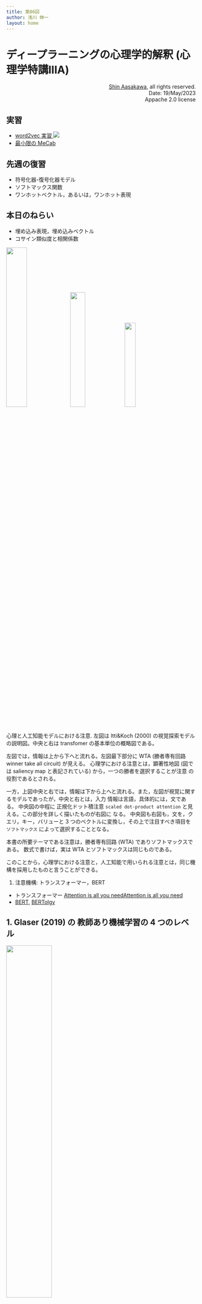 ```yaml
---
title: 第06回
author: 浅川 伸一
layout: home
---
```

<link href="/css/asamarkdown.css" rel="stylesheet">

# ディープラーニングの心理学的解釈 (心理学特講IIIA)

<div align='right'>
<a href='mailto:educ0233@komazawa-u.ac.jp'>Shin Aasakawa</a>, all rights reserved.<br>
Date: 19/May/2023<br/>
Appache 2.0 license<br/>
</div>

<!-- <img src="/assets/2017Vaswani_Fig1.svg" width="19%"> 左の Multi-head Attention を拡大すると中
<img src="/assets/2017Vaswani_Fig2_2.svg" width="14%"> 中の Scaled Dot-Product Attention を拡大すると右
<img src="/assets/2017Vaswani_Fig2_1.svg" width="14%"> -->

## 実習

* [word2vec 実習 <img src="/assets/colab_icon.svg">](https://colab.research.google.com/github/komazawa-deep-learning/komazawa-deep-learning.github.io/blob/master/notebooks/2020_0619word2vec.ipynb)
* [最小限の MeCab](https://colab.research.google.com/github/komazawa-deep-learning/komazawa-deep-learning.github.io/blob/master/2021notebooks/2022_0916mecab_test.ipynb)

<!-- - [リカレントニューラルネットワークによる文字ベース言語モデルデモ](https://komazawa-deep-learning.github.io/character_demo.html){:target="_blank"}
- [リカレントニューラルネットワークによる文字ベース言語モデルデモ みんなの日本語](https://komazawa-deep-learning.github.io/minnichi_char_rnn.html)
- [SRN のデモ <img src="/assets/colab_icon.svg">](https://colab.research.google.com/github/komazawa-deep-learning/komazawa-deep-learning.github.io/blob/master/2021notebooks/2021_0702rnn_demo.ipynb){:target="_blank"} -->
<!-- - [足し算のデモ <img src="/assets/colab_icon.svg">](https://colab.research.google.com/github/komazawa-deep-learning/komazawa-deep-learning.github.io/blob/master/2021notebooks/2021_0702RNN_binary_addtion_demo.ipynb){:target="_blank"} -->
<!-- - [百人一首データ取得](https://colab.research.google.com/github/komazawa-deep-learning/komazawa-deep-learning.github.io/blob/master/2021notebooks/2021_0917get_hyakunin_isshu.ipynb){:target="_blank"} -->
<!-- - [BERT の超簡単な使い方 <img src="/assets/colab_icon.svg">](https://colab.research.google.c
om/github/komazawa-deep-learning/komazawa-deep-learning.github.io/blob/master/2021notebooks/2021_0903BERT_demo.ipynb){:target="_blank"} -->

<!-- ## 課題

以下の Mitchell (2008) 論文 [名詞の意味に関連した人間の脳活動の予測](https://shinasakawa.github.io/2008Mitchell_Predicting_Human_Brain_Activity_Associated_with_the_Meanings_of_Nounsscience.pdf){:target="_blank"}
を読み，要約しなさい。 -->

<!-- ## 資料と参考文献

- [感情とはそもそも何なのか](https://www.amazon.co.jp/dp/4623083721){:target="_blamk"}，乾 敏郎, ミネルヴァ書房，2018
- [計算論的精神医学](https://www.amazon.co.jp/dp/432625131X){:target="_blank"}, 国里，片平，沖村，山下, 勁草書房, 2019
- [真のAIへの鍵を握る天才神経科学者 Friston の紹介](https://www.wired.com/story/karl-friston-free-energy-principle-artificial-intelligence/){:target="_blank"}
- [Friston インタビュー YouTube 動画](https://youtu.be/RXTizOtvsE8){:target="_blank"} -->

## 先週の復習

* 符号化器-復号化器モデル
* ソフトマックス関数
* ワンホットベクトル，あるいは，ワンホット表現

## 本日のねらい

* 埋め込み表現，埋め込みベクトル
* コサイン類似度と相関係数

<div class="figure figcenter">
<img src="/2023assets/2000IttiKoch_fig1b.svg" width="33%">
<img src="/2023assets/2017Vaswani_Fig2_2ja.svg" width="28%">
<!-- <img src="figures/2017Vaswani_Fig2_1ja.svg" width="14%"> -->
<!-- <img src="figures/2017Vaswani_Fig2_2.svg" width="22%"> -->
<img src="/2023assets/2017Vaswani_Fig2_1ja.svg" width="24%">
</div>
<div class="figcaption">
心理と人工知能モデルにおける注意.
左図は Itti&Koch (2000) の視覚探索モデルの説明図。中央と右は transfomer の基本単位の概略図である。
</div>

左図では，情報は上から下へと流れる。左図最下部分に WTA (勝者専有回路 winner take all circuit) が見える。
心理学における注意とは，顕著性地図 (図では saliency map と表記されている) から，一つの勝者を選択することが注意
の役割であるとされる。

一方，上図中央と右では，情報は下から上へと流れる。また，左図が視覚に関するモデルであったが，中央と右とは，入力
情報は言語，具体的には，文である。
中央図の中程に 正規化ドット積注意 `scaled dot-product attention` と見える。この部分を詳しく描いたものが右図に
なる。
中央図も右図も，文を，クエリ，キー，バリューと 3 つのベクトルに変換し，その上で注目すべき項目を `ソフトマックス` によって選択することとなる。

本書の所要テーマである注意は，勝者専有回路 (WTA) でありソフトマックスである。
数式で書けば，実は WTA とソフトマックスは同じものである。

このことから，心理学における注意と，人工知能で用いられる注意とは，同じ機構を採用したものと言うことができる。


1. 注意機構: トランスフォーマー，BERT
- トランスフォーマー [Attention is all you needAttention is all you need](https://arxiv.org/abs/1706.03762)
- [BERT](https://arXiv.org/abs/1810.04805/), [BERTolgy](https://arxiv.org/abs/2002.12327)


## 1. Glaser (2019) の 教師あり機械学習の 4 つのレベル

<div class="figure figcenter">
<img src="/assets/2019Glaser_fig2.jpg" width="49%">
<div class="figcaption">

Glaser (2019) Fig. 2 より
</div></div>

1. 工学的な問題の解決
機械学習は， 医療診断， ブレインコンピュータインターフェース， 研究ツールなど， 神経科学者が使用する手法の予測性能を向上させることができる。
2. 予測可能な変数の特定
機械学習により， 脳や外界に関連する変数がお互いを予測しているかどうかをより正確に判断することができる。
3. 単純なモデルのベンチマーク。
解釈可能な簡易モデルと精度の高い ML モデルの性能を比較することで， 簡易モデルの良し悪しを判断するのに役立つ。
4. 脳のモデルとしての役割。
脳が機械学習システム， 例えばディープニューラルネットワークと同様の方法で問題を解決しているかどうかを論じることができる。


## 2. 機械学習と脳画像研究および心理モデル

### 2.1 言語と機能的脳画像研究を結びつけるために，単語の分散表現を機械学習的手法で表現する

- [名詞の意味に関連した人間の脳活動の予測, Mitchell, 2018, Predicting Human Brain Activity Associated with the  Meanings of Nouns](https://shinasakawa.github.io/2008Mitchell_Predicting_Human_Brain_Activity_Associated_with_the_Meanings_of_Nounsscience.pdf){:target="_blank"}

<div class="figure figcenter">
<img src="/assets/2019mitchell-54_20.png" style="width:49%">
<img src="/assets/2008Mitchell_fig1ja.svg" style="width:49%">
<div class="figcaption">

Mitchell (2008) 図 1. 任意の名詞刺激に対する fMRI 活性化を予測するモデルの形式。
左のように 「セロリ」 から右の脳画像を予測するために，中間表現として， 兆 単位の言語コーパス (言語研究では訓練や検証に用いる言語データをコーパスと呼ぶ) から得られた **意味特徴** を用いる。

fMRI の活性化は 2 段階の処理から予測される。
第 1 段階では，入力刺激語の意味を，典型的な単語使用を示す大規模なテキストコーパスから値を抽出した中間的な意味的特徴の観点から符号化する。
第 2 段階では，これらの中間的な意味的特徴のそれぞれに関連する fMRIシグネチャ の線形結合として，fMRI 画像を予測する。
<!-- Form of the model for predicting fMRI activation for arbitrary noun stimuli.
fMRI activation is predicted in a two-step process.
The first step encodes the meaning of the input stimulus word in terms of intermediate semantic features whose values are extracted from a large corpus of text exhibiting typical word use.
The second step predicts the fMRI image as a linear combination of the fMRI signatures associated with each of these intermediate semantic features. -->
</div></div>

<br/><br/>

<div class="figure figcenter">
<img src="/assets/2008Mitchell_fig2.svg" style="width:88%">
<div class="figcaption">

Mitchell (2008) 図 2. 与えられた刺激語に対する fMRI 画像の予測。

他の単語 (下図左) eat, taset, fill などの単語から セロリ を予測する回帰モデルを使って予測する。
(A) 参加者 P1 が 「セロリ」刺激語に対して、他の 58 の単語で学習した後に予測を行う。
25 個の意味的特徴のうち 3 つの特徴量のベクトルを単位長にスケーリングすることである。
(食べる, 味わう, 満たす) について学習した $c_{vi}$ 係数は，パネル上部の 3 つの画像のボクセルの色で示されている。
刺激語「セロリ」に対する各特徴量の共起値は， それぞれの画像の左側に表示されている (例えば 「食べる（セロリ）」の 共起値は 0.84)。
刺激語の活性化予測値 ((A）の下部に表示)  は 25個 の意味的 fMRI シグネチャを線形結合し， その共起値で重み付けしたものである。
この図は 予測された三次元画像の1つの水平方向のスライス [z=-12 mm in Montreal Neurological Institute (MNI) space] を示している。
(B) 「セロリ」と「飛行機」について， 他の 58 個の単語を使った訓練後に予測された fMRI 画像と観察された fMRI 画像。
予測画像と観測画像の上部（後方領域）付近にある赤と青の 2本 の長い縦筋は、左右の楔状回である。
<!-- Predicting fMRI images for given stimulus words.
(A) Forming a prediction for participant P1 for the stimulus word “celery” after training on 58 other words.
Learned $c_{vi}$ coefficients for 3 of the 25 semantic features (“eat,” “taste,” and “fill”) are depicted by the voxel colors in the three images at the top of the panel.
The co-occurrence value for each of these features for the stimulus word “celery” is shown to the left of their respective images [e.g., the value for “eat (celery)” is 0.84].
The predicted activation for the stimulus word [shown at the bottom of (A)] is a linear combination of the 25 semantic fMRI signatures, weighted by their co-occurrence values.
This figure shows just one horizontal slice [z = –12 mm in Montreal Neurological Institute (MNI) space] of the predicted three-dimensional image.
(B) Predicted and observed fMRI images for “celery” and “airplane” after training that uses 58 other words.
The two long red and blue vertical streaks near the top (posterior region) of the predicted and observed images are the left and right fusiform gyri.-->
</div></div>

<br/><br/>

<div class="figure figcenter">
<img src="/assets/2008Mitchell_fig3.svg" style="width:49%"><br/>
<div class="figcaption">

Mitchell (2008) 図 3. 最も正確に予測されたボクセルの位置。

参加者 P5 の訓練セット以外の単語について、予測されたボクセルの活性化と実際のボクセルの活性化の相関を表面（A）とグラスブレイン（B）で表したもの。
これらのパネルは、少なくとも 10個 の連続したボクセルを含むクラスタを示しており、それぞれのボクセルの予測-実際の相関は少なくとも 0.28 である。
これらのボクセル・クラスターは、大脳皮質全体に分布しており、左右の後頭葉と頭頂葉、左右の豆状部、中央後葉、中央前葉に位置しています。
左右の後頭葉、頭頂葉、中前頭葉、左下前頭回、内側前頭回、前帯状回に分布している。
(C) 9人の参加者全員で平均化した予測-実測相関の表面表現。
このパネルは、平均相関が 0.14 以上の連続した10 個以上のボクセルを含むクラスターを示している。
<!-- Locations of most accurately predicted voxels.
Surface (A) and glass brain (B) rendering of the correlation between predicted and actual voxel activations for words outside the training set for participant P5.
These panels show clusters containing at least 10 contiguous voxels, each of whose predicted-actual correlation is at least 0.28.
These voxel clusters are distributed throughout the cortex and located in the left and right occipital and parietal lobes; left and right fusiform,
postcentral, and middle frontal gyri; left inferior frontal gyrus; medial frontal gyrus; and anterior cingulate.
(C) Surface rendering of the predicted-actual correlation averaged over all nine participants.
This panel represents clusters containing at least 10 contiguous voxels, each with average correlation of at least 0.14. -->
</div></div>


## 単語埋め込みモデル word2vec

<center>
<img src="/assets/2013Mikolov_KingQueenFig.svg" width="44%">
<img src="/assets/2013Mikolov_FigCountries.svg" width="44%"><br/>
<img src="/assets/2013Mikolov_skip-gram_cbow.svg" width="49%"><br/>
<div class="figcaption">
図 Mikolov+2013 より
</div></center>


* ミコロフは **word2vec** によりニューラルネットワークによる意味実装を示した (Mikolov+2013)。
* Word2vec は実装に 2 種類ある。それぞれ **CBOW** と **skip-gram** と命名されている。
* "king" - "man" + "woman" = "queen" のアナロジーを解くことができると喧伝された。
* 下図左は意味的なアナロジーがベクトルの向きとして表現されていることに注目。
ベクトルは方向と大きさを持っている矢印で表現される。
このとき，矢印の原点を移動することを考える。
たとえば "MAN" から "WOMAN" へ向かう矢印を平行移動して "KING" まで持ってくると，その矢印は "QUEEN" を重なることが予想できる。
これがアナロジー問題の解放の直感的説明である。
* word2vec の実装には 2 種類あります。どちらを使っても同じような結果を得ることができます。
    1. CBOW: Continous Bog of Words 連続単語袋
    2. skip-gram: スキップグラム

両者は反対の関係になrる。下図を参照。

<center>
<img src="/assets/2013Mikolov_Fig1.svg" style="width:49%"><br>
From Mikolov (2013) Fig. 1
</center>

CBOW も skip-gram も 3 層にニューラルネットワークです。その中間層に現れた表現を **ベクトル埋め込みモデル** あ
るいは **単語埋め込みモデル** と言ったりします。

- CBOW モデルは周辺の単語の単語袋詰め表現から中央の単語を予測するモデルです。
- skip-gram は中心の単語から周辺の単語袋詰表現を予測するモデルです。

たとえば，次の文章を考えます。

```python
["彼", "は", "意味論", "を", "論じ", "た"]
```

表記を簡潔にするため各単語に ID をふることにします。

```python
{"彼":0, "は":1, "意味論":2, "を":3, "論じ":4, "た":5}
```

```python
[0, 1, 2, 3, 4, 5]
```

と表現されます。
ウィンドウ幅がプラスマイナス 2 である CBOW モデルでは 3 層の多層パーセプトロン
の入出力関係は，入力が 4 次元ベクトル，出力も 4 次元ベクトルとなります。
文の境界を無視すれば，以下のような入出力関係とみなせます。


```bash
[0,1,1,0,0,0] -> [1,0,0,0,0,0] # In:"は","意味論" Out:"彼"
[1,0,1,1,0,0] -> [0,1,0,0,0,0] # In:"彼","意味論","を" Out:"は"
[1,1,0,1,1,0] -> [0,0,1,0,0,0] # In:"彼","は","を","論じ" Out:"意味論"
[0,1,1,0,1,1] -> [0,0,0,1,0,0] # In:"は","意味論","論じ","た" Out:"を"
[0,0,1,1,0,1] -> [0,0,0,0,1,0] # In:"意味論","を","た" Out:"論じ"
[0,0,0,1,1,0] -> [0,0,0,0,0,1] # In:"を","論じ" 出力:"た"
```

を学習することとなる。

- CBOW にせよ skip-gram にせよ大規模コーパス，例えばウィキペディア全文を用いて訓練を行います。周辺の単語をどの程度取るかは勝手に決める。
- Mikolov が類推に用いたデータ例を下図に示した。
国名と対応する首都名，国名とその通貨名，などは意味的関係である。
一方罫線下方は文法関係である。形容詞から副詞形を類推したり，反意語を類推したり，比較級，過去分詞，国名と国民，過去形，複数形，動詞の 3 人称単数現在形などである。

### 文献

* [word2vec オリジナル論文, Mikolov2013](https://papers.nips.cc/paper/5021-distributed-representations-of--words-and-phrases-and-their-compositionality.pdf)
* [fasttext高速版](https://fasttext.cc/)
* [その発展 浅川, 岡, 楠見 (2018)](../2018jsai.pdf)
* [日本語 Wikipedia の word2vec 表現と語彙特性の関係 近藤，浅川 (2017)](../2017jpa_word2vec_NTTdict.pdf)

<!-- - <a target="_blank" href="../lect08_semantics.pdf">計算論的意味論概説</a> -->
<!-- [リカレントニューラルネットワーク](./lect08_RNN.pdf)-->
<!--- [word2vec のやや詳しい解説](/2016word_embbed_slides_tmp.pdf)-->

## 負例サンプリング

Word2vec を使って大規模コーパスを学習させる際に，学習させるデータ以外に全く関係のない組み合わせをペナルティー
として与えることで精度が向上します。

<center>
<img src="/assets/2013Mikolov_Tab1.svg" style="width:49%"><br>
From Milolov (2013) Tab. 1
</center>

- しばしば，神経心理学や認知心理学では，それぞれの品詞別の処理を仮定したり，意味的な脱落を考えたりする場合に，
異なるモジュールを想定することが行われます。
- それらの仮定したモジュールが脳内に対応関係が存在するのであれば神経心理学的には説明として十分でしょう。
- ところが word2vec で示した表現では一つの意味と統語との表現を与える中間層に味方を変える (PCA など)で描画して
みれば，異なる複数の言語知識を一つの表象で表現できることが示唆されます。
- word2vec による表現が脳内に分散していると考えるとカテゴリー特異性の問題や基本概念優位性の問題をどう捉えれば
良いのかについて示唆に富むと考えます。

<center>
<img src="/assets/2013Mikolov_FigCountries.svg" style="width:49%">
</center>

横軸は国と首都との関係を表現しているとみなすことができます。縦軸は下から上に向かって
おおまかにユーラシア大陸を西から東へ横断しているように配置されています。
意味を表現するということは，解釈によって，この場合 PCA によって 2 次元に図示してみると
大まかに我々の知識を表現できることを示唆していると考えます。

<!-- # 2. リカレントニューラルネットワーク

一時刻前の状態を保持して利用する SRN は下図左のように描くことができます。同時に時間発展を考慮すれば下図右のように描くことも可能です。

<center>
<img src="/assets/RNN_fold.svg" style="width:49%"><br>
Time unfoldings of recurrent neural networks
</center>

上図右を頭部を 90 度右に傾けて眺めてください。あるいは同義ですが上図右を反時計回りに 90 度回転させたメンタルローテーションを想像してください。
このことから **"SRN とは時間方向に展開したディープラーニングである"** ことが分かります。

### エルマンネットによる言語モデル

下図に <a target="_blank" href="/assets/Elman_portrait.jpg">エルマン</a> が用いたネットワークモデルを示した。
図中の数字はニューロンの数を表す。
入力層と出力層のニューロン数 26 とは，もちいた語彙数が 26 であったことを表す。

<center>
<img src="/assets/1991Elman_starting_small_Fig1.svg" style="width:33%"><br>
from [@Elman1991startingsmall]
</center>

エルマンは，系列予測課題によって次の単語を予想することを繰り返し学習させた結果，文法構造がネットワークの結合係数として学習されることを示し。
Elman ネットによって，埋め込み文の処理，時制の一致，性や数の一致，長距離依存などを正しく予測できることが示された (Elman, 1990, 1991, 1993)。 -->

<!--
- S     $\rightarrow$  NP VP “.”
- NP    $\rightarrow$  PropN | N | N RC
- VP    $\rightarrow$  V (NP)
- RC    $\rightarrow$  who NP VP | who VP (NP)
- N     $\rightarrow$  boy | girl | cat | dog | boys | girls | cats | dogs
- PropN $\rightarrow$  John | Mary |
- V     $\rightarrow$  chase | feed | see | hear | walk | live | chases | feeds | seeds | hears | walks | live
s

これらの規則にはさらに 2 つの制約がある。

1. N と V の数が一致していなければならない
2. 目的語を取る動詞に制限がある。例えばhit, feed は直接目的語が必ず必要であり，see とhear は目的語をとってもと
らなくても良い。walk とlive では目的語は不要である。

文章は 23 個の項目から構成され，8 個の名詞と 12 個の動詞，関係代名詞 who，及び文の終端を表すピリオドです。この
文法規則から生成される文 S は，名詞句 NP と動詞句 VP と最後にピリオドから成り立っている。
名詞句 NP は固有名詞 PropN か名詞 N か名詞に関係節 RC が付加したものの何れかとなります。
動詞句 VP は動詞 V と名詞句 NP から構成されるが名詞句が付加されるか否かは動詞の種類によって定まる。
関係節 RC は関係代名詞 who で始まり，名詞句 NP と動詞句 VP か，もしくは動詞句だけのどちらかかが続く，というも
のです。-->

<!-- ### LSTM

* LSTM (Long Short-Term Memory) は Schmithuber らによって開発されたリカレントネットワークモデルの改良版。
* 内部に 3 つのゲートを持つ。
* ゲートの出力関数は，シグモイド関数である。このため，信号の開閉をソフトに制御する機能を有する。
* 信号の取捨選択を，データから学習させることで，**長距離依存** に対応することを意図している。 -->

<!-- <center>
<img src="/assets/2015Greff_LSTM_ja.svg" style="width:34%">
&nbsp;
&nbsp;&nbsp;&nbsp;&nbsp;
&nbsp;&nbsp;&nbsp;&nbsp;
<img src="/assets/ModalNet-19.png" style="width:16%"><br/>
左: LSTM (浅川, 2015) より，右: トランスフォーマー[@2017Vaswani_transformer]<br/>
入力ゲートと入力 は Q, K と同一視，出力ゲートと V とは同一視可能？
</center> -->

<!--
# Residual attention
<center>

![](assets/2017residual_attention.svg){style="width:33%"}
![](assets/2017residual_attention_motivation.svg){style="width:65%"}<br/>
![](assets/2017residual_attention_whole_net.svg){style="width:94%"}<br/>
[@2017Wang_residual_attention] Fig. 1, 2, 3
</center>
-->

<!--
# A2 net

<center>
![](assets/2018Chen_A2-Nets_fig1ja_a.svg){style="width:39%"}
&nbsp;&nbsp;
&nbsp;&nbsp;
&nbsp;&nbsp;
![](assets/2018Chen_A2-Nets_fig1ja_b.svg){style="width:55%"}<br/>
From [@2018Chen_A2-nets_double_attention] Fig. 1
</center>

# Relationship between self-attention and convolution

<center>
<img src="/assets/2019cordonnier_self_attention_convol.svg" style="width:66%"><br/>
<img src="/assets/2020Cordonnier_tab3.svg" style="width:66%"><br/>
From [@2020cordonnier_attention_and_convolution]
</center>

# まとめ

- MHSA は 畳み込み と同等の能力がありそうである。
- Reformer に見られるように position encodings を工夫する余地は残されているように思われる。
-->

# 3. 符号化器・復号化器モデル (encoder-decoder model), seq2seq model

* 中間層の最終時刻の状態に文表現が埋め込まれているとすると，これを応用するば **機械翻訳** や **対話** のモデルになる。
* 初期の翻訳モデルである "seq2seq" の概念図を示した。
* "eos" は文末 end of sentence を表す。
* 中央の "eos" の前がソース言語であり，中央の "eos" の後はターゲット言語の言語モデルである単純再帰型ニューラルネットワークの中間層への入力として用いられる。

* 注意すべきは，ソース言語の文終了時の中間層状態のみをターゲット言語の最初の中間層の入力に用いることであり，それ以外の時刻ではソース言語とターゲット言語は関係がない。
* 逆に言えば最終時刻の中間層状態がソース文の情報全てを含んでいるとみなすことが可能である。
* この点を改善することを目指すことが 2014 年以降盛んになった。
* 顕著な例が後述する **双方向 RNN**, **LSTM** を採用したり，**注意** 機構を導入することであった。

<!--
![Time unfoldings of recurrent neural networks](./assets/RNN_fold.svg){width="74%"}
-->

<center>
<img src="/assets/2014Sutskever_S22_Fig1.svg" width="49%"><br/>
From [2014Sutskever_Sequence_to_Sequence]
rom [@2014Sutskever_Sequence_to_Sequence]
</center>
<!--
$$\mbox{argmax}_{\theta} \left(-\log p\left(w_{t+1}\right)\right)=f\left(w_{t}\vert \theta\right)$$
-->

<center>
<img src="/assets/2014Sutskever_Fig2left.svg" width="44%">
<img src="/assets/2014Sutskever_Fig2right.svg" style="width:44%"><br />
From [@2014Sutskever_Sequence_to_Sequence] Fig. 2, 3
</center>


### BERT

<div class="figure figcenter">
<img src="/assets/coco175469.jpg" width="44%"><br/>
</div>

1. 夕暮れのハーバーに汽船と複数の鳥が浮かんでいる
2. 水面に浮かぶ4羽の水鳥と、その向こうに停泊している2隻の船
3. 船着き場に2艘の船がとまっている
4. 朝焼けの中待機場所にある旅客船とマガモ
5. 停められた船の近くで水鳥が泳いでいる

MS COCO データセットより: <http://farm5.staticflickr.com/4055/4704393899_a041476b4a_z.jpg>

上図は，MS COCO という画像データと画像に対応する脚注からなるデータセットからの一例である。
日本語文は，千葉工業大学 STAIRLABO が公開しているデータである。
人間が見れば，写真と文章とは結びいていることが分かる。
加えて，5 つの脚注も相互に似ていることが分かる。
MS COCO データセットでは，一枚の写真に 5 つの脚注が紐付けられている。

コンピュータにこれらの文章が似ていることを判断させようとすると，最近まで難しい仕事であった。
本章で紹介する，文の意味ベクトルを用いると，これらの文章が相互に似ていると判断させることが可能である。
下図は tSNE と呼ぶ手法を用いて，日本語の文章の類似度を センテンス BERT を用いて表現し，文章の類似度に従って地
図を描いたものである。
図では，同じ写真に紐付いている文章は同じ色で表現している。

<center>
<img src="/assets/2022_0915sbert_staircoco500.svg">
</center>

### コサイン類似度と相関係数の関係

諸島統計学で習う範囲に，ピアソンの積率相関係数と，ニューラルネットワークや機械学習で用いられるコサイン類似度の
関係について解説する。
ピアソンの積率相関係数を，相関係数と表記する。
相関係数の定義は以下の通りである：

$$
\begin{aligned}
r &= \frac{\text{x と y との共分散}}{\text{x の標準偏差$\times$ y の標準偏差}}\\
&= \frac{\frac{1}{n}\sum_{i=1}^{n}(x_{i}-\bar{x})(y_{i}-\bar{y})}
{\sqrt{\frac{1}{n}\sum_{i=1}^{n}(x_{i}-\bar{x})^{2}}\sqrt{\frac{1}{n}\sum_{i=1}^{n}(y_{i}-\bar{y})^{2}}}\\
\end{aligned}
$$

ここで，$\bar{x},\bar{y}$ は，それぞれ $x$ と $y$ の平均である。
ここで，予め平均が引いてあるとしてみよう。$1/n$ は分子分母で共通であるから消去できる。
すると上式は，以下のようになる。

$$
r = \frac{\sum_{i=1}^{n}x_{i}y_{i}}
{\sqrt{\sum_{i=1}^{n}x_{i}^{2}}
 \sqrt{\sum_{i=1}^{n}y_{i}^{2}}} = \frac{\left(\mathbf{x\cdot y}\right)}{\left|\mathbf{x}\right|\,\left|\mathbf{y}\right|}
$$

上式，最右辺分子は，内積と呼ばれる。また分母は，原点，したがってこの場合平均からの距離である。
内積の定義は，高等学校数学の知識によれば，以下の通りである：

$$
\left(\mathbf{x\cdot y}\right) = \left|\mathbf{x}\right|\,\left|\mathbf{y}\right|\cos\theta,
$$

したがって，相関係数 $r$ とは，2 つのベクトルのなす角の余弦 $\cos$ であることがわかる。

このとき大事なことは，ベクトルの次元が n 次元であることである。
一般に，相関係数の計算では，散布図と x から y へ，あるいは，y から x への回帰式から説明される。
すなわち，散布図として説明される相関係数では，2 次元ベクトルが n 本あると考える。
これに対して，コサイン類似度との関連で言えば，n 次元ベクトルが 2 本と考えたときのベクトルのなす角の余弦のこと
を相関係数と呼ぶのである。

相関係数を算出する際に，平均を引くことはベクトルに対して，平行移動することを意味する。
従って，平行移動しても座標上の各点の関係は変化しないことから，，相関係数とコサイン類似度の本質は変化しないこと
が分かる。



## 3. 注意の近似表現としてのソフトマックス関数

<div class="figure figcenter">
<img src="/assets/1985KochUllman_Fig5.svg" width="33%">
<img src="/assets/1998IttiKoch_fig1.jpg" width="33%">
<div class="figcaption">
左: Koch & Ullman (1985) Fig. 5
右: Itti & Koch (1998) Fig. 1
</div></div>

$$
\text{Softmax}\left(x\right) = \frac{\exp(x)}{\sum_{y\in\mathcal{D}}\exp(y)}\tag{1}
$$

以降，ソフトマックス関数を $\sigma(x)$ と表記する。
ソフトマックス関数の本質は，以下のとおり

1. 全データを指数の肩に乗せる $\exp(x)=e^x$
2. 指数の肩に乗せることで，実数の範囲では，$\exp(x) \ge0$ が成り立つ。すなわち全ての値が 0 または 正 になる。
3. すべての値が 0 または 正であるので，全データ $\mathcal{D}$ に渡って全て足し合わた (総和 $\sum$) 値で割る (分母にする) ことで確率として表現できる。
確率であるためには，全ての要素が 0 または 正 であり，かつ，全て足し合わせると 1 となれば良い。
4. 各要素を分子に，全要素の総和を分母にすることで，どの要素がもっともらしいかの確率を得ることができる

以上がもっとも簡単なソフトマックス関数の説明である。

例えば，要素が 2 つしかない，単純な例を考える。
$x$ と $y$ という 2 つの値が得られたとき，この確率をソフトマックス関数を用いて考えてみる。
$e^x$ と $e^y$ とから，$x$ の確率 $p(x)$ は $\displaystyle P(x)=\frac{e^x}{e^x+e^y}$  となる。
要素が $x$ と $y$ と 2 つしかないのだから，2 つの要素を足し合わせると 1 となる，すなわち $P(x) + P(y) = 1$ が成り立つ。

$$
P(x) + P(y) = \frac{e^x}{e^x+e^y7} + \frac{e^y}{e^x+e^y} = \frac{e^x+e^y}{e^x+e^y} = 1\tag{2}
$$

上式の 2 つしか要素がない場合のソフトマックス関数のことを シグモイド関数 sigmoid function，あるいはロジスティックシグモイド関数 logistic sigmoid function と呼ぶ。
2 しか要素がない場合には，x の確率が決まれば，y の確率は $1-p(x)$ で定まる。
従って，$x$ と $y$ と 2 つの要素を考える必要はなく，一つだけ考えれば良い。
実際に以下のような計算が可能である:

$$
\begin{aligned}
\frac{e^x}{e^x+e^y} &= \frac{e^x/e^x}{e^x/e^x+e^y/e^v}\\
&= \frac{1}{1+e^{y-x}}\\
&= \frac{1}{1+e^{-(x-y)}}
\end{aligned}
$$

ここで $x-y$ を $z$ とすると，$\sigma(z)=[1+\exp(-z)]^{-1}$ となる。
$z$ は $x$ と $ｙ$ との差である。

$z$ が $0$ であれば $x=y$ を意味するので $e^{-z=0} = e^{-(x-y=0)} = z^{0} = 1 $ である。
従って $\sigma(z) = 1/(1+1) = 1/2 $ となる。

$z>0$ と $z$ が 正であれば，$z>0\rightarrow (x-y)>0 \rightarrow x>y$ であるので，$e^{-z} < 1$ となるから，$\sigma(z) > 1/2$ となる。

すなわち $x$ の方が $y$ より大きければ，$x$ である確率は 0.5 より大きくなる。
逆に $z<0$ すなわち $x$ の方が $y$ より小さければ $\sigma(z) < 0.5$ となる。
このことは $x$ と $y$ との大小関係により，その確率が 0.5 より大きくなるか小さくなるかが定まることを意味するので，我々の直感にも合致している。

$\sigma(x)$ の様子を描画する最小限の python プログラムを以下に示す


<div class="memo">

import numpy as npy<br/>
import matplotlib.pyplot as plt<br/>
<br/>
x = np.linspace(-5,5)<br/>
y = 1/(1+np.exp(-x))<br/>
plt.plot(x,y)
</div>

### 物理学メタファー

上記のソフトマックス関数は，熱力学，統計力学の分野との関係が指摘できる。
あるシステムには $N$ 個の粒子が存在するとする。
各粒子のエネルギー準位は $e^{\beta x_i}$ で表されるとする。
このシステムの全エネルギーは各粒子の総和であるので，$\sum_{i\in\mathcal{D}} e^{\beta x_i}$ である。
これは，上述のソフトマックス関数の分母に現れる式と同一である。
物理学では，この分母 $\sum_{i\in\mathcal{D}}e^{x_i}$ を **分配関数 partition function** と呼ぶ。

任意の粒子 $x_i$ のエネルギー分布は，この粒子のエネルギーを分子とし，直上の分配関数を分母として次式で表される。

$$
P(x_i) = \frac{e^{-\beta x_i}}{\sum_j e^{-\beta x_j}}\tag{3}
$$

$\beta$ は実際の温度の逆数であるので，逆温度 または 温度パラメータとも呼ばれる量である。
温度が高ければ，システム全体の挙動が不安定になる。
すなわち，各粒子のエネルギー準位をとる確率が不安定になる。

一方，温度が低いと，各粒子のエネルギー準位は決定論的に振る舞うことになる。



## 注意と出力関数

### シグモイド関数とソフトマックス関数の関係

ニューラルネットワークで用いられる出力関数には，シグモイド sigmoid 関数，ソフトマックス softmax 関数，がある。
本節では，この 2 つの関数に絞って，注意との関係を述べておくことにする。
ここで紹介する事項は，ほぼ高等学校初学年で程度の数学で理解できる事項であるため，冗長な記述である。
ソフトマックス関数と注意の関係について既知の読者は次節まで読み飛ばしていただきたい。

シグモイド関数，より正確にはロジスティック・シグモイド関数，の定義式は次式で与えられる:
$$
\sigma(x)=\left[1+\exp(-x)\right]^{-1}.\tag{eq:def_sigmoid}
$$

もちろん表記の簡便さのためであるが $\exp$ を $e$ と表記しても良い。
$e$ は自然対数の底であり，およそ 2.718 である。
シグモイド関数は，ニューラルネットワークの出力関数として非線形変換の一つとして導入されるこが多い。
ロジスティック回帰でも用いられるとおり，確率比 (ロジット比) でもある。
このため，ある事象 $x$ が生起する確率 $p(x)$ と生起しない確率 $1-p(x)$ との比 $p\left[1-p\right]^{-1}$ で定義される。
すなわち

$$
\begin{aligned}
p  &= \frac{1}{1+e^{-x}}\\
1-p &= \frac{1+e^{-x}}{1+e^{-x}} - \frac{1}{1+e^{-x}} = \frac{e^{x}}{1+e^{x}}\\
\end{aligned}\tag{1}
$$

すなわち，ある事象 $x$ が起こる確率 $p(x)$ と起こらない確率 $1-p(x)$ との比 $p/(1-p)$ は
$$
\frac{p}{1-p}=\frac{\frac{1}{1+e^{-x}}}{\frac{e^{-x}}{1+e^{-x}}}=\frac{1}{e^{-x}}=e^{x}
$$

あるいは，上式を $x$ について解いて，ニューラルネットワークの出力関数であるシグモイド関数は，
ネットワークの出力が起こる確率と起こらない確率の比の対数と考えても良い。
すなわち上式を $x$ について解けば次式を得る:

$$
x = \log\left|\frac{p(x)}{1-p(x)}\right|
$$

すなわち出力 $x$ は $x$ の起こる確率と起こらない確率 $1-p(x)$ の比の対数である。

以上を，ソフトマックス関数との関連で検討する。
ソフトマックス関数は，複数個の候補から，一つを選ぶ確率として定義される。
$x_{i}$ の選択確率 $p(x_{i})$ は次式で与えられる:

$$
p(x_i)=\frac{e^{x_{i}}}{\sum_{j\in N}e^{x_{j}}},
$$

ここで，$j$ は全ての項目についてである。
選択肢が 2 つ，$x$ と $y$ であれば，以下のようになる:

$$
p(x) = \frac{e^{x}}{e^{x}+e^{y}}
$$

分子，分母を $e^{x}$ で割れば，次式を得る:

$$
p(x) = \frac{1}{1+e^{-(x-y)}}
$$

すなわち，シグモイド関数の引数 $x$ を 2 つの出力の差 $x-y$ で置き換えたものが，選択肢数 2 のソフトマックス関数である。
このことを拡張すれば，選択肢数 N のソフトマックス関数は，上のシグモイド関数と同様に次式のように書き換える事が可能である。

$$
p(x_i) = \frac{e^{x_i}}{\sum_{j\in N}e^{x_j}} = \frac{e^{x_i}}{e^{x_i}+\sum_{j\ne i}e^{x_{j}}}=\frac{e^{\text{正事例}}}{e^{正事例}+\sum e^{負事例}}
$$

上式を，シグモイド関数と同様に，分子分母を $e^{\text{正事例}}$ で割ることにすれば，次式を得る:

$$
p(x_i) = \frac{1}{1+e^{-\text{正事例}}\sum e^{負事例}} = \frac{1}{1+\sum e^{-\left(\text{正事例}-\text{負事例}\right)}}
$$

上式の意味は，シグモイド関数を多項目に拡張し，他の選択項目に比べて，任意の項目がどれ程選択されやすいかを示す指標とみなすことができる。
また，この式は，正事例と負事例との差を強調することを意味する。
このため，sentenceBERT (arXiv:1908.10084) の微調整 (fine-tuning) や，word2vec (arXiv:1369.4168) の負事例サンプリングで用いられる，目的関数，すなわち対比学習 contrastive learninng の目的関数となっている。

シグモイド関数の微分は，$d\sigma(x)/dx = x (1-x)$ であることはよく知られている。
一方で，ソフトマックス関数の場合には，多変数関数であるから偏微分を用いて $\partial s(x_i)/\partial x_j$ を計算することになる。
具体的には，次式のとおりである:

$$
\frac{\partial s(x_i)}{\partial x_j}=\left\{
\begin{aligned}
x_{i} (1-x_{i})  & \text{  if $i=j$}\\
-x_{i} x_{j}     & \text{  otherwise}
\end{aligned} = x_{i}(\delta_{ij}-x_{j})
\right.
$$

ここに，$\delta_{ij}$ は Kronecker のデルタである。
上式の $i=j$ のとおり，ソフトマックス関数はシグモイド関数の多変数拡張であり，対角要素 $i=j$ ではシグモイド関数の微分に一致することがわかる。

シグモイド関数は，出力関数としての役割以外に，シナプス後接続による，神経活動の修飾を行う役割が考えられる。
すなわちシナプス結合による情報伝達のゲートとして役割が考えられる。

実際に，ニューロンへの入力信号ではなく，入力信号を修飾する結合が存在する。
下図は，ウミウシのエラ引っ込め反応時の模式図である。

<center>
<!-- <img src="figures/C87-fig2_24.jpg"> -->
<img src="/assets/shunting-inhibition.jpg" width="33%"><br/>

<http://kybele.psych.cornell.edu/~edelman/Psych-2140/week-2-2.html>
</center>

ゲート関数としての役割については，LSTM の項で取り上げる。

### ワンホットベクトルとソフトマックス

出力層のニューロンが複数個ある場合には，その一つを選択することが分類問題では求められる。
これは，ソフトマックス関数を用いて，最大値を与える選択肢の強調する。
すなわち，最大値をとる選択肢の選択確率を大きくすることを意味する。
逆に，最大値以外の値をとる他の選択肢の選択確率を低めることになる。

このような理由から，分類課題を解く場合，多層ニューラルネットワークの最終層では，ソフトマックス関数を用いることが多い。
多肢選択課題において，正解選択肢を選ぶ確率を与えると考えても良い。

出力層の出力において，最大値を与える選択肢の選択確率を高めることは，一つの選択肢の選択確率を 1 に近づけ，かつ，他の選択肢の選択確率を 0 に近づけることとなる。
この意味で，ワンホット表現 one-hot representation を得るために使われる。

著者の知る限り，ワンホット表現という用語が定着する以前では，one of k 表現と呼ばれることが多かった。
例えば Bishop の教科書 [@2006BishopPRML] (邦訳:パターン認識と機械学習) では one-of-k と記載されている。


### 双曲線正接関数 (ハイパータンジェント $\tanh$) との関係

シグモイド関数は，字義どおりの意味では，S 字状の曲線，という程度の意味である。
S 字状であるとは，単調非減少 $x< y\mapsto f(x)\le f(y)$ であることを意味する。
したがって，シグモイド関数と同じ定義域を持つ S 字状の曲線を持つ出力関数は，他にも考えられる。
例えば，正規分布の累積密度関数，整流線型化関数 ReLU, ハイパーボリックタンジェント $\tanh$ などが挙げられよう。

このうち，ハイパーボリックタンジェント，すなわち双曲線正接は $\tanh$ と表記されることが多い。
定義は次式のとおりである:

$$
\tanh(x) = \frac{e^{x}-e^{-x}}{e^{x}+e^{x}}\tag{eq:def_tanh}
$$

$\lim_{x\rightarrow-\infty}\tanh(x)=-1$，$\lim_{x\rightarrow\infty}\tanh(x)=1$ であるので，シグモイド関数とは値域が異なる。

LeCun による指摘が最初だと思われるが，$\tanh(x)$ を出力関数として用いることで，シグモイド関数を出力関数としても用いた場合と比較して，圧倒的に収束が速くなる。
収束が速くなる理由は 2 つ挙げられる。

1. 勾配消失問題 gradient vanishing problem が生じ難い。
2. シグモイド関数が持つバイアスを回避できる

以下，上記 2 項を簡単に解説する。

勾配消失問題とは，多層ニューラルネットワークにおいて，層を重ねると学習時に学習が難しいという指摘である。
ニューラルネットワークの学習は，一般に次式で定義される:

$$
\Delta\theta = -\eta\frac{\partial\ell}{\partial\theta}
$$

ここで $\theta$ はネットワークを定義するパラメータ，すなわち結合係数やバイアス項を含めたパラメータ，$\eta$ は学習係数と呼ばれるハイパーパラメータであるとする。
$\ell$ は，自乗誤差を含む誤差関数，目的関数，損失関数，など分野や流儀によって様々に称されている関数である。
本稿では，特に区別せず損失関数 loss function と呼ぶこととする。

この損失関数を最小化することをニューラルネットワークの学習と呼ぶ。

ここで，多層ニューラルネットワークの場合，合成関数の微分則，あるいはチェインルール chain rule を用いて出力層から入力層に向かって誤差を計算していくことが必要となる。
これを，誤差逆伝播 back propagation と呼ぶ。
シュミットフーバー Schmithuber [@2015Schmidhuber_review] によれば，誤差逆伝播法の提案は 1950 年代あるいはそれ以前に遡ることができる。
チェインルールを言葉で書けば，$f$ が $x$ の関数であり，$x$ が $y$ の関数であれば，$f$ を $y$ で微分する際に，$f$ を $x$ で微分し，然る後に $x$ を $y$ で微分すれば良い，ということになる。
極めて単純な話だが，これが多層ニューラルネットワークの層ごとに行われると捉えれば良い。

勾配消失問題に戻ると，層を遡及する，すなわち逆伝播する際に，かならずある関数の微分が掛けられることを意味する。
したがって，損失関数の値が大きな値であっても，層を逆行するたびに，微係数が掛けられるので，出力関数の微係数が小さければ，入力層に近い下層では誤差が指数関数的に小さくなることを意味する。
微係数が小さいことは，収束が遅くなることを意味する。
ことのため，微係数が小さい出力関数では学習が遅くなる。
これを称して，勾配消失問題と言う。

実際，シグモイド関数の微係数は $\sigma'(x)=\sigma(x)(1 -\sigma(x))$ である。
したがって，微係数，すなわち接戦の傾きが最大となるのは $x=0$ のときであり，$\sigma'(x=0) = 0.5 (1-0.5)=0.25$ となる。
一方，ハイパータンジェントの場合には $\tanh'(x)= 1 - (\tanh(x))^2$ である。
$\tanh'(x)$ の最大値も $x=0$ のときであり，このときの値は 1 である。
層を重ねるに従って，この効果は拡大する。


## 分配関数との関係

ソフトマックス関数，あるいは，その特別な場合としてのシグモイド関数の分母は $\sum_{i\in\mathcal{X}}e^{x_{i}}$ は，統計力学の分配関数と数式の表記上は同一である。
より具体的にに，ある系のすべての状態の集合を $\Omega$ とし，系の状態を $\omega\in\Omega$ とすれば次式で与えられる:

$$
Z(\beta) = \sum_{\omega\in\Omega}e^{-\beta\mathcal{E}(\omega)}
$$

和の中の $\displaystyle e^{-\beta {\mathcal{E}}(\omega)}$ はボルツマン因子と呼ばれる。
カノニカルアンサンブルは熱浴と接触する閉鎖系を表現するアンサンブルである。
パラメータ $\beta$ は熱浴を特徴づける量で，熱浴の温度と解釈される。
熱力学温度 T とは $\beta=1/kT$ の関係にあり，逆温度と呼ばれる。
$k$ はボルツマン定数である。
分配関数に定数を乗じることはエネルギーの基準値をずらすことに等しい。
分配関数の大きさそのものには意味がない。

$\beta$ については，蒸留 distillation について説明する項で説明する。

## 交差エントロピー cross entropy との関係

交差エントロピー自体は，1980 年代から知られていた目的関数であり，2 値を取る教師信号に対して，収束が早い望ましい目的関数と考えれる。
教師信号を $t$，モデルからの出力を $p$ とすれば，次式:

$$
\ell_{CE}=-t\log(p) + (1-t)\log(1-p)
$$

で与えれる [@1989Hinton]。
上式右辺は，$t\in\{0,1\}$ の 2 値の教師信号を取るため，$t=1$ の場合には右辺第一項が選ばれる。
一方，このとき右辺第二項は 0 となるため考慮されない。
反対に $t=0$ であれば，右辺第一項は 0 となり無視され，反対に右辺第二項のみが有効となる。
このため交差エントロピー損失は，プログラミングコードにおいて `if` 文を使ったような効果が認められる。

平均自乗誤差に比して，教師信号 t と出力 p との乖離が多くくなるにつれて値が急激に大きくなるため，
学習が高速化される。
以下の Python コードを実行して交差エントロピー関数の意味を確認して欲しい。

<div class="memo">

%config InlineBackend.figure_format = 'retina'   # Mac retina display でのおまじない<br/>
import matplotlib.pyplot as plt                  # グラフ描画ライブラリを輸入する<br/>
import numpy as np                               # Numpy の輸入<br/>
<br/>
X = np.linspace(0.001, .999)                     # 無限大になることを避けるために [0,1] ではなく (0,1) の範囲にする<br/>
ce = lambda x: - np.log(x)                       # 交差エントロピーの定義<br/>
<br/>
plt.plot(X, ce(X),   label='ce0')                # 実際の描画命令<br/>
plt.plot(X, ce(1-X), label='ce1')                # 同上<br/>
plt.legend()                                     # 凡例の描画<br/>
plt.title('Plot of cross-entropy loss function') # 図のタイトル<br/>
plt.show()                                       # 画面表示<br/>
<br/>
</div>

交差エントロピーの定義式に若干の変形を加えれば，次式の如くなるため，シグモイド関数との関係は明白である。
$$
\ell_{CE} = -\log\frac{p^{t}}{(1-p)^{1-t}}
$$

したがって，シグモイド関数，あるいは，その拡張であるソフトマックス関数を用いる際に，交差エントロピーを用いることにすれば，
実際の収束が速いのみならず，情報量最大化，すなわちエントロピー最大化を満たす最尤解を得ることに相当する。

また，tSNE や VAE で，符号化器と復号化器との間での KL divergence との関係も指摘できる

エントロピーについては，熱力学と情報論とで用いられる概念であって，ニューラルネットワークでは，熱力学的にも情報論的にも用いられる。
両者とも $-p\log p$ で定義される。
情報論的には，エントロピーの最大化，あるいは情報量最大化という形で定義される。
すなわちニューラルネットワークの損失関数として用いられる。

したがって交差エントロピーとは，情報量最大化であり，ニューラルネットワークの出力がワンホットベクトルとして与えられる場合，
最終層をソフトマックス関数として定義し，かつ，損失関数を交差エントロピーで定義すれば，エントロピーの最大化，すなわち情報量最大化にもなっていることを意味する。


<center>
<img src="/2023assets/2023_0425linear_regression_NTTpsylex.png" width="66%">
<img src="/2023assets/2023_0426mlp_from_word2vec_to_NTTpsylex.png" width="66%">
</center>

